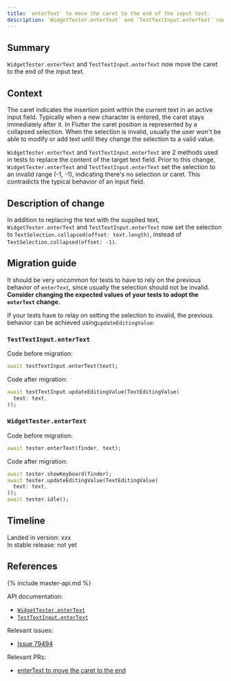 ```yaml
---
title: `enterText` to move the caret to the end of the input text.
description: `WidgetTester.enterText` and `TestTextInput.enterText` now move the caret to the end of the input text.
---
```


## Summary

`WidgetTester.enterText` and `TestTextInput.enterText` now move the
caret to the end of the input text.

## Context

The caret indicates the insertion point within the current text in an 
active input field. Typically when a new character is entered, the 
caret stays immediately after it. In Flutter the caret position is 
represented by a collapsed selection. When the selection is invalid, 
usually the user won't be able to modify or add text until they 
change the selection to a valid value.

`WidgetTester.enterText` and `TestTextInput.enterText` are 2 methods 
used in tests to replace the content of the target text field. Prior 
to this change, `WidgetTester.enterText` and `TestTextInput.enterText` 
set the selection to an invalid range (-1, -1), indicating there's 
no selection or caret. This contradicts the typical behavior of an
input field.

## Description of change

In addition to replacing the text with the supplied text, 
`WidgetTester.enterText` and `TestTextInput.enterText` now set the 
selection to `TextSelection.collapsed(offset: text.length)`, instead
of `TextSelection.collapsed(offset: -1)`.

## Migration guide

It should be very uncommon for tests to have to rely on the 
previous behavior of `enterText`, since usually the selection 
should not be invalid. **Consider changing the expected values of 
your tests to adopt the `enterText` change.**

If your tests have to relay on setting the selection to invalid,
the previous behavior can be achieved using`updateEditingValue`:  

### `TestTextInput.enterText`

Code before migration:

<!-- skip -->
```dart
await testTextInput.enterText(text);
```
Code after migration:

<!-- skip -->
```dart
await testTextInput.updateEditingValue(TextEditingValue(
  text: text,
));
```

### `WidgetTester.enterText`

Code before migration:

<!-- skip -->
```dart
await tester.enterText(finder, text);
```

Code after migration:

<!-- skip -->
```dart
await tester.showKeyboard(finder);
await tester.updateEditingValue(TextEditingValue(
  text: text,
));
await tester.idle();
```

## Timeline

Landed in version: xxx<br>
In stable release: not yet

## References

{% include master-api.md %}

API documentation:

* [`WidgetTester.enterText`][]
* [`TestTextInput.enterText`][]

Relevant issues:

* [Issue 79494]

Relevant PRs:

* [enterText to move the caret to the end]


<!-- Master channel link: -->

[`WidgetTester.enterText`]: https://master-api.flutter.dev/flutter/flutter_test/WidgetTester/enterText.html
[`TestTextInput.enterText`]: https://master-api.flutter.dev/flutter/flutter_test/TestTextInput/enterText.html

[Issue 79494]: {{site.github}}/flutter/flutter/issues/79494
[enterText to move the caret to the end]: {{site.github}}/flutter/flutter/pull/79506

